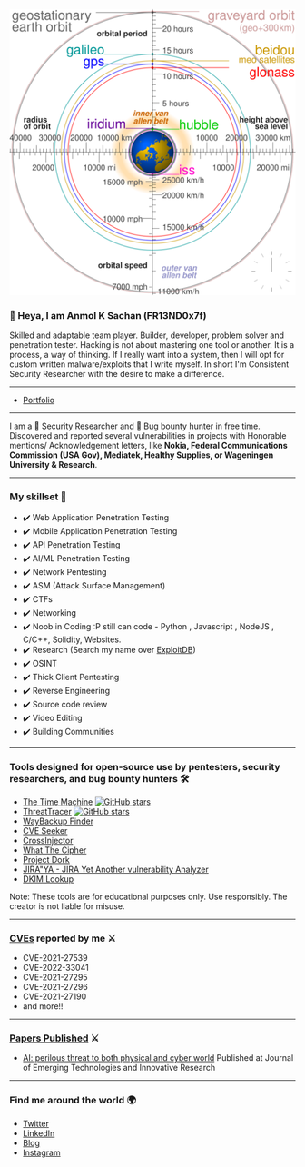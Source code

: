 [<img src="https://raw.githubusercontent.com/anmolksachan/anmolksachan.github.io/0845039dbaae0455d978eac296540f9c7f667d16/.../c.svg"></a>](https://twitter.com/fr13nd0x7f/)

### 👋 Heya, I am Anmol K Sachan (FR13ND0x7f) 

Skilled and adaptable team player. Builder, developer, problem solver and
penetration tester. Hacking is not about mastering one tool or another. It is a process, a way of thinking. If I really want into a system, then I will opt for custom written malware/exploits that I write myself. 
In short I'm Consistent Security Researcher with the desire to make a difference.

---

- [Portfolio](https://anmolksachan.github.io/)

---

I am a 👾 Security Researcher and 🔏 Bug bounty hunter in free time.
Discovered and reported several vulnerabilities in projects with Honorable mentions/ Acknowledgement letters, like **Nokia, Federal Communications Commission (USA Gov), Mediatek, Healthy Supplies, or Wageningen University & Research**.

---

### My skillset 🔧
- ✔️ Web Application Penetration Testing
- ✔️ Mobile Application Penetration Testing
- ✔️ API Penetration Testing
- ✔️ AI/ML Penetration Testing
- ✔️ Network Pentesting
- ✔️ ASM (Attack Surface Management)
- ✔️ CTFs
- ✔️ Networking 
- ✔️ Noob in Coding :P still can code - Python , Javascript , NodeJS  , C/C++, Solidity, Websites.
- ✔️ Research (Search my name over [ExploitDB](https://www.exploit-db.com/google-hacking-database?author=10367))
- ✔️ OSINT
- ✔️ Thick Client Pentesting
- ✔️ Reverse Engineering
- ✔️ Source code review   
- ✔️ Video Editing 
- ✔️ Building Communities

---
### Tools designed for open-source use by pentesters, security researchers, and bug bounty hunters 🛠️
- [The Time Machine](https://github.com/anmolksachan/TheTimeMachine) [![GitHub stars](https://img.shields.io/github/stars/anmolksachan/TheTimeMachine?style=social)](https://github.com/anmolksachan/TheTimeMachine)
- [ThreatTracer](https://github.com/anmolksachan/ThreatTracer) [![GitHub stars](https://img.shields.io/github/stars/anmolksachan/ThreatTracer?style=social)](https://github.com/anmolksachan/ThreatTracer)
- [WayBackup Finder](https://github.com/anmolksachan/WayBackupFinder)
- [CVE Seeker](https://github.com/anmolksachan/CVESeeker)
- [CrossInjector](https://github.com/anmolksachan/CrossInjector)
- [What The Cipher](https://github.com/anmolksachan/WhatTheCipher)
- [Project Dork](https://anmolksachan.github.io/ProjectDork/)
- [JIRA"YA - JIRA Yet Another vulnerability Analyzer](https://github.com/anmolksachan/JIRAya)
- [DKIM Lookup](https://github.com/anmolksachan/dkim-lookup)

Note: These tools are for educational purposes only. Use responsibly. The creator is not liable for misuse.

---

### [CVEs](https://github.com/anmolksachan/CVE) reported by me ⚔️
- CVE-2021-27539
- CVE-2022-33041
- CVE-2021-27295
- CVE-2021-27296
- CVE-2021-27190
- and more!!

---

### [Papers Published](#) ⚔️
- [AI: perilous threat to both physical and cyber world](https://www.jetir.org/view?paper=JETIRDQ06013)  Published at Journal of Emerging Technologies and Innovative Research
  
---
### Find me around the world 🌍
- [Twitter](https://twitter.com/FR13ND0x7f)
- [LinkedIn](https://www.linkedin.com/in/anmolksachan/)
- [Blog](https://anmolksachan.github.io/blogs/)
- [Instagram](https://instagram.com/the_guy_that_hacks)

<!--
**anmolksachan/anmolksachan** is a ✨ _special_ ✨ repository because its `README.md` (this file) appears on your GitHub profile.

Here are some ideas to get you started:

- 🔭 I’m currently working on ...
- 🌱 I’m currently learning ...
- 👯 I’m looking to collaborate on ...
- 🤔 I’m looking for help with ...
- 💬 Ask me about ...
- 📫 How to reach me: ...
- 😄 Pronouns: ...
- ⚡ Fun fact: ...
-->
